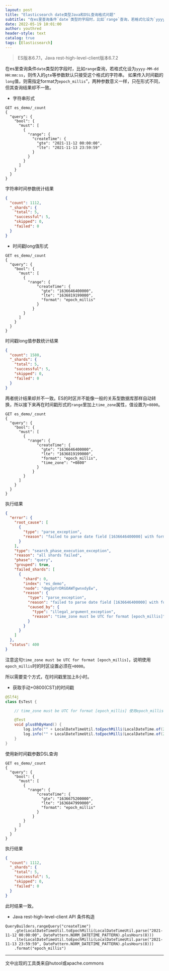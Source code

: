 ```yaml
---
layout: post
title: "Elasticsearch date类型Java和DSL查询格式问题"
subtitle: "在es里查询条件`date`类型的字段时，比如`range`查询，若格式化设为`yyyy-MM-dd HH:mm:ss`，则传入的`gte`等参数默认只接受这个格式的字符串。如果传入时间戳的`long`值，则需指定format为`epoch_millis`”，两种参数意义一样，只在形式不同，但其查询结果却不一致。"
date: 2022-05-19 10:01:00
author: youthred
header-style: text
catalog: true
tags: [Elasticsearch]
---
```


> ES版本6.7.1，Java rest-high-level-client版本6.7.2

在es里查询条件`date`类型的字段时，比如`range`查询，若格式化设为`yyyy-MM-dd HH:mm:ss`，则传入的`gte`等参数默认只接受这个格式的字符串。
如果传入时间戳的`long`值，则需指定format为`epoch_millis`”，两种参数意义一样，只在形式不同，但其查询结果却不一致。

- 字符串形式
```
GET es_demo/_count
{
  "query": {
    "bool": {
      "must": [
        {
          "range": {
            "createTime": {
              "gte": "2021-11-12 00:00:00",
              "lte": "2021-11-13 23:59:59"
            }
          }
        }
      ]
    }
  }
}
```

字符串时间参数统计结果
``` json
{
  "count": 1112,
  "_shards": {
    "total": 5,
    "successful": 5,
    "skipped": 0,
    "failed": 0
  }
}
```

- 时间戳long值形式
```
GET es_demo/_count
{
  "query": {
    "bool": {
      "must": [
        {
          "range": {
              "createTime": {
                "gte": "1636646400000",
                "lte": "1636819199000",
                "format": "epoch_millis"
              }
            }
        }
      ]
    }
  }
}
```

时间戳long值参数统计结果
``` json
{
  "count": 1580,
  "_shards": {
    "total": 5,
    "successful": 5,
    "skipped": 0,
    "failed": 0
  }
}
```

两者统计结果却并不一致。ES的时区并不能像一般的关系型数据库那样自动转换，所以接下来再在时间戳形式的`range`里加上`time_zone`属性，值设置为`+0800`。

```
GET es_demo/_count
{
  "query": {
    "bool": {
      "must": [
        {
          "range": {
              "createTime": {
                "gte": "1636646400000",
                "lte": "1636819199000",
                "format": "epoch_millis",
                "time_zone": "+0800"
              }
            }
        }
      ]
    }
  }
}
```

执行结果

``` json
{
  "error": {
    "root_cause": [
      {
        "type": "parse_exception",
        "reason": "failed to parse date field [1636646400000] with format [epoch_millis]"
      }
    ],
    "type": "search_phase_execution_exception",
    "reason": "all shards failed",
    "phase": "query",
    "grouped": true,
    "failed_shards": [
      {
        "shard": 0,
        "index": "es_demo",
        "node": "dmgSpYrDRGOAWTgwnxdyEw",
        "reason": {
          "type": "parse_exception",
          "reason": "failed to parse date field [1636646400000] with format [epoch_millis]",
          "caused_by": {
            "type": "illegal_argument_exception",
            "reason": "time_zone must be UTC for format [epoch_millis]"
          }
        }
      }
    ]
  },
  "status": 400
}
```

注意这句`time_zone must be UTC for format [epoch_millis]`，说明使用`epoch_millis`时的时区设置必须在`+0000`。

所以需要变个方式，在时间戳里加上8小时。

- 获取手动+0800(CST)的时间戳
``` java
@Slf4j
class EsTest {

    // time_zone must be UTC for format [epoch_millis] 使用epoch_millis格式查询date类型时需要加8小时

    @Test
    void plus8hByHand() {
        log.info("" + LocalDateTimeUtil.toEpochMilli(LocalDateTime.of(2021, 11, 12, 0, 0, 0).plusHours(8)));
        log.info("" + LocalDateTimeUtil.toEpochMilli(LocalDateTime.of(2021, 11, 13, 23, 59, 59).plusHours(8)));
    }
}
```

使用新时间戳参数DSL查询
```
GET es_demo/_count
{
  "query": {
    "bool": {
      "must": [
        {
          "range": {
              "createTime": {
                "gte": "1636675200000",
                "lte": "1636847999000",
                "format": "epoch_millis"
              }
            }
        }
      ]
    }
  }
}
```

执行结果

``` json
{
  "count": 1112,
  "_shards": {
    "total": 5,
    "successful": 5,
    "skipped": 0,
    "failed": 0
  }
}
```

此时结果一致。

- Java rest-high-level-client API 条件构造

```
QueryBuilders.rangeQuery("createTime")
    .gte(LocalDateTimeUtil.toEpochMilli(LocalDateTimeUtil.parse("2021-11-12 00:00:00", DatePattern.NORM_DATETIME_PATTERN).plusHours(8)))
    .lte(LocalDateTimeUtil.toEpochMilli(LocalDateTimeUtil.parse("2021-11-13 23:59:59", DatePattern.NORM_DATETIME_PATTERN).plusHours(8)))
    .format("epoch_millis")
```

---

文中出现的工具类来自hutool或apache.commons
